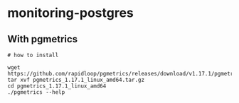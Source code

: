 # monitoring-postgres

## With pgmetrics

```
# how to install

wget https://github.com/rapidloop/pgmetrics/releases/download/v1.17.1/pgmetrics_1.17.1_linux_amd64.tar.gz
tar xvf pgmetrics_1.17.1_linux_amd64.tar.gz
cd pgmetrics_1.17.1_linux_amd64
./pgmetrics --help
```

